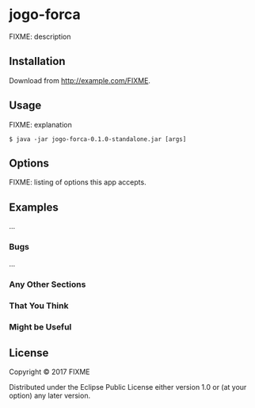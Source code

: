# jogo-forca

FIXME: description

## Installation

Download from http://example.com/FIXME.

## Usage

FIXME: explanation

    $ java -jar jogo-forca-0.1.0-standalone.jar [args]

## Options

FIXME: listing of options this app accepts.

## Examples

...

### Bugs

...

### Any Other Sections
### That You Think
### Might be Useful

## License

Copyright © 2017 FIXME

Distributed under the Eclipse Public License either version 1.0 or (at
your option) any later version.
